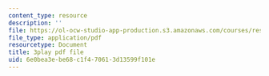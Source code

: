 ```yaml
---
content_type: resource
description: ''
file: https://ol-ocw-studio-app-production.s3.amazonaws.com/courses/res-ll-005-mathematics-of-big-data-and-machine-learning-january-iap-2020/6e0bea3ebe68c1f470613d13599f101e_MTakzGAhYvo.pdf
file_type: application/pdf
resourcetype: Document
title: 3play pdf file
uid: 6e0bea3e-be68-c1f4-7061-3d13599f101e
---
```

